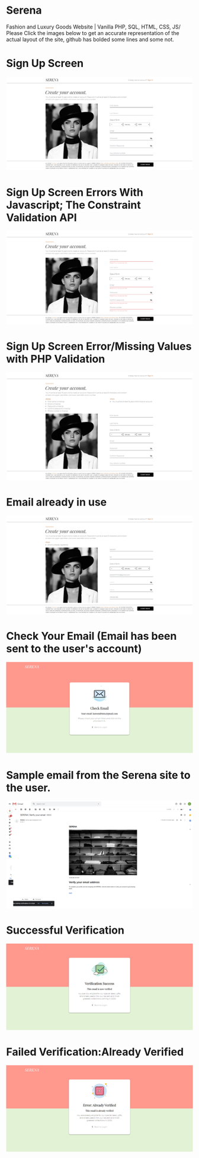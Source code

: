 # Serena
Fashion and Luxury Goods Website | Vanilla PHP, SQL, HTML, CSS, JS/
Please Click the images below to get an accurate representation of the actual layout  of the site, github has bolded some lines and some not.

# Sign Up Screen
![github-small](imgs/sign_up_screen.png)

# Sign Up Screen Errors With Javascript; The Constraint Validation API
![](imgs/sign_up_screen2.png)

# Sign Up Screen Error/Missing Values with PHP Validation 
![](imgs/sign_up_screen3.png)

# Email already in use
![](imgs/sign_up_screen4.png)

# Check Your Email (Email has been sent to the user's account)
![](imgs/checkemail.png)

# Sample email from the Serena site to the user.
![](imgs/emailemail.png)

# Successful Verification
![](imgs/successlogin.png)

# Failed Verification:Already Verified
![](imgs/errorlogin.png)
